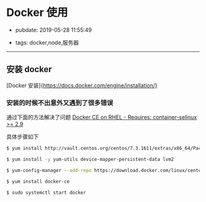 # Docker 使用

- pubdate: 2019-05-28 11:55:49

- tags: docker,node,服务器

---

## 安装 docker

[Docker 安装]{https://docs.docker.com/engine/installation/}

### 安装的时候不出意外又遇到了很多错误

通过下面的方法解决了问题 [Docker CE on RHEL - Requires: container-selinux >= 2.9](https://stackoverflow.com/questions/45272827/docker-ce-on-rhel-requires-container-selinux-2-9)

具体步骤如下

```bash
$ yum install http://vault.centos.org/centos/7.3.1611/extras/x86_64/Packages/container-selinux-2.9-4.el7.noarch.rpm

$ yum install -y yum-utils device-mapper-persistent-data lvm2

$ yum-config-manager --add-repo https://download.docker.com/linux/centos/docker-ce.repo

$ yum install docker-ce

$ sudo systemctl start docker

```
